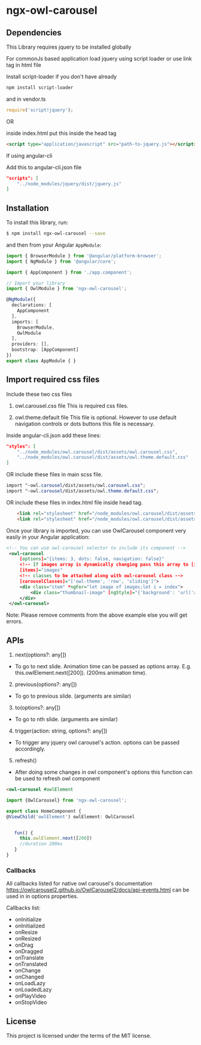 # ngx-owl-carousel

## Dependencies

This Library requires jquery to be installed globally

For commonJs based application load jquery using script loader or use link tag in html file

Install script-loader if you don't have already
```bash
npm install script-loader
```

and in vendor.ts
```js
require('script!jquery');
```

OR

inside index.html put this inside the head tag
```html
<script type="application/javascript" src="path-to-jquery.js"></script>
```

If using angular-cli

Add this to angular-cli.json file

```json
"scripts": [
    "../node_modules/jquery/dist/jquery.js"
]
```


## Installation

To install this library, run:

```bash
$ npm install ngx-owl-carousel --save
```

and then from your Angular `AppModule`:

```typescript
import { BrowserModule } from '@angular/platform-browser';
import { NgModule } from '@angular/core';

import { AppComponent } from './app.component';

// Import your library
import { OwlModule } from 'ngx-owl-carousel';

@NgModule({
  declarations: [
    AppComponent
  ],
  imports: [
    BrowserModule,
    OwlModule
  ],
  providers: [],
  bootstrap: [AppComponent]
})
export class AppModule { }
```

## Import required css files

Include these two css files

1. owl.carousel.css file
This is required css files.

2. owl.theme.default file
This file is optional. However to use default navigation controls or dots buttons this file is necessary.

Inside angular-cli.json add these lines:

```json
"styles": [
    "../node_modules/owl.carousel/dist/assets/owl.carousel.css",
    "../node_modules/owl.carousel/dist/assets/owl.theme.default.css"
]
```

OR include these files in main scss file.
```scss
import "~owl.carousel/dist/assets/owl.carousel.css";
import "~owl.carousel/dist/assets/owl.theme.default.css";
```

OR include these files in index.html file inside head tag.

```html
    <link rel="stylesheet" href="/node_modules/owl.carousel/dist/assets/owl.carousel.min.css">
    <link rel="stylesheet" href="/node_modules/owl.carousel/dist/assets/owl.theme.default.min.css">
```

Once your library is imported, you can use OwlCarousel component very easily in your Angular application:

```xml
<!-- You can use owl-carousel selector to include its component -->
 <owl-carousel
     [options]="{items: 3, dots: false, navigation: false}"
     <!-- If images array is dynamically changing pass this array to [items] input -->
     [items]="images"
     <!-- classes to be attached along with owl-carousel class -->
     [carouselClasses]="['owl-theme', 'row', 'sliding']">
     <div class="item" *ngFor="let image of images;let i = index">
         <div class="thumbnail-image" [ngStyle]="{'background': 'url('abc.jpg')no-repeat scroll center center / 80px 80px'}"></div>
     </div>
 </owl-carousel>
```

Note: Please remove comments from the above example else you will get errors.

## APIs
1. next(options?: any[])
  - To go to next slide. Animation time can be passed as options array.
  E.g. this.owlElement.next([200]). (200ms animation time).

2. previous(options?: any[])
  - To go to previous slide. (arguments are similar)

3. to(options?: any[])
  - To go to nth slide. (arguments are similar)

4. trigger(action: string, options?: any[])
  - To trigger any jquery owl carousel's action. options can be passed accordingly.

5. refresh()
  - After doing some changes in owl component's options this function can be used to refresh owl component

```html
<owl-carousel #owlElement

```

```typescript
import {OwlCarousel} from 'ngx-owl-carousel';

export class HomeComponent {
@ViewChild('owlElement') owlElement: OwlCarousel


   fun() {
     this.owlElement.next([200])
     //duration 200ms
   }
}
```

### Callbacks

All callbacks listed for native owl carousel's documentation https://owlcarousel2.github.io/OwlCarousel2/docs/api-events.html can be used in in options properties.

Callbacks list:
* onInitialize
* onInitialized
* onResize
* onResized
* onDrag
* onDragged
* onTranslate
* onTranslated
* onChange
* onChanged
* onLoadLazy
* onLoadedLazy
* onPlayVideo
* onStopVideo



## License

This project is licensed under the terms of the MIT license.
